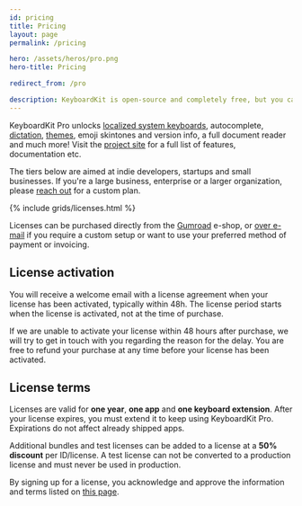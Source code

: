 ```yaml
---
id: pricing
title: Pricing
layout: page
permalink: /pricing

hero: /assets/heros/pro.png
hero-title: Pricing

redirect_from: /pro

description: KeyboardKit is open-source and completely free, but you can upgrade to KeyboardKit Pro to unlock additional features that take your keyboard to the next level. 
---
```


KeyboardKit Pro unlocks [localized system keyboards](/locales), autocomplete, [dictation](/dictation), [themes](/themes), emoji skintones and version info, a full document reader and much more! Visit the [project site]({{site.github_url_pro}}) for a full list of features, documentation etc.

The tiers below are aimed at indie developers, startups and small businesses. If you're a large business, enterprise or a larger organization, please [reach out](mailto:{{site.email}}?subject=KeyboardKit%20Pro%20License) for a custom plan.

{% include grids/licenses.html %}

Licenses can be purchased directly from the [Gumroad]({{site.gumroad_url}}) e-shop<!--[Lemon Squeezy]({{site.lemon_url}})-->, or [over e-mail](mailto:{{site.email}}?subject=KeyboardKit%20Pro%20License) if you require a custom setup or want to use your preferred method of payment or invoicing.


## License activation

You will receive a welcome email with a license agreement when your license has been activated, typically within 48h. The license period starts when the license is activated, not at the time of purchase.

If we are unable to activate your license within 48 hours after purchase, we will try to get in touch with you regarding the reason for the delay. You are free to refund your purchase at any time before your license has been activated.

<!--If you have signed up for a Gold or Custom license, you are more than welcome to [schedule an onboarding call](mailto:{{site.email}}?subject=Onboarding%20Call), during which we can look at your needs and help you get started.-->


## License terms

Licenses are valid for **one year**, **one app** and **one keyboard extension**. After your license expires, you must extend it to keep using KeyboardKit Pro. Expirations do not affect already shipped apps.

Additional bundles and test licenses can be added to a license at a **50% discount** per ID/license. A test license can not be converted to a production license and must never be used in production.

By signing up for a license, you acknowledge and approve the information and terms listed on [this page](/pro/terms-and-conditions).